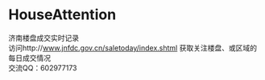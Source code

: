# HouseAttention
济南楼盘成交实时记录</br>
访问http://www.jnfdc.gov.cn/saletoday/index.shtml 获取关注楼盘、或区域的每日成交情况</br>
交流QQ：602977173</br>

